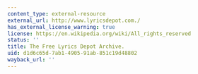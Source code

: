 ```yaml
---
content_type: external-resource
external_url: http://www.lyricsdepot.com./
has_external_license_warning: true
license: https://en.wikipedia.org/wiki/All_rights_reserved
status: ''
title: The Free Lyrics Depot Archive.
uid: d1d6c65d-7ab1-4905-91ab-851c19d48802
wayback_url: ''
---
```

